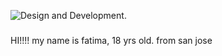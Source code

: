 ![Design and Development](https://github.com/Arnold-Mags/blob/main/AR2.jpg).

###

HI!!!! my name is fatima, 18 yrs old. from san jose
